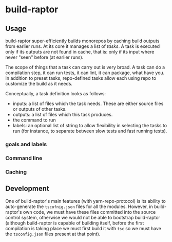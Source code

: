 # build-raptor

## Usage

build-raptor super-efficiently builds monorepos by caching build outputs from earlier runs. At its core it manages a list of _tasks_. A task is executed only if its outputs are not found in cache, that is: only if its input where never "seen" before (at earlier runs).

The scope of things that a task can carry out is very broad. A task can do a compilation step, it can run tests, it can lint, it can package, what have you. In addition to preset tasks, repo-defined tasks allow each using repo to customize the build as it needs.

Conceptually, a task definition looks as follows:

- inputs: a list of files which the task needs. These are either source files or outputs of other tasks.
- outputs: a list of files which this task produces.
- the command to run
- labels: an optional list of string to allow flexibility in selecting the tasks to run (for instance, to separate between slow tests and fast running tests).

### goals and labels

### Command line

### Caching

## Development

One of build-raptor's main features (with yarn-repo-protocol) is its ability to auto-generate the `tscofnig.json` files for all the modules. However, in build-raptor's own code, we must have these files committed into the source control system, otherwise we would not be able to bootstrap build-raptor (although build-raptor is capable of building itself, before the first compilation is taking place we must first build it with `tsc` so we must have the `tsconfig.json` files present at that point).
